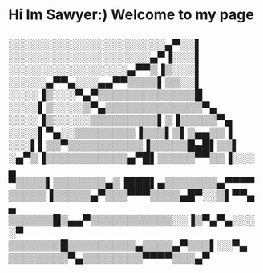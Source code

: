<h1>Hi Im Sawyer:) Welcome to my page</h1>
<h2>
░░░░░░░░░░░░░░░░░░░░░▄▀░░▌<br>
░░░░░░░░░░░░░░░░░░░▄▀▐░░░▌<br>
░░░░░░░░░░░░░░░░▄▀▀▒▐▒░░░▌<br>
░░░░░▄▀▀▄░░░▄▄▀▀▒▒▒▒▌▒▒░░▌<br>
░░░░▐▒░░░▀▄▀▒▒▒▒▒▒▒▒▒▒▒▒▒█<br>
░░░░▌▒░░░░▒▀▄▒▒▒▒▒▒▒▒▒▒▒▒▒▀▄<br>
░░░░▐▒░░░░░▒▒▒▒▒▒▒▒▒▌▒▐▒▒▒▒▒▀▄<br>
░░░░▌▀▄░░▒▒▒▒▒▒▒▒▐▒▒▒▌▒▌▒▄▄▒▒▐<br>
░░░▌▌▒▒▀▒▒▒▒▒▒▒▒▒▒▐▒▒▒▒▒█▄█▌▒▒▌<br>
░▄▀▒▐▒▒▒▒▒▒▒▒▒▒▒▄▀█▌▒▒▒▒▒▀▀▒▒▐░░░▄<br>
▀▒▒▒▒▌▒▒▒▒▒▒▒▄▒▐███▌▄▒▒▒▒▒▒▒▄▀▀▀▀<br>
▒▒▒▒▒▐▒▒▒▒▒▄▀▒▒▒▀▀▀▒▒▒▒▄█▀░░▒▌▀▀▄▄<br>
▒▒▒▒▒▒█▒▄▄▀▒▒▒▒▒▒▒▒▒▒▒░░▐▒▀▄▀▄░░░░▀<br>
▒▒▒▒▒▒▒█▒▒▒▒▒▒▒▒▒▄▒▒▒▒▄▀▒▒▒▌░░▀▄<br>
▒▒▒▒▒▒▒▒▀▄▒▒▒▒▒▒▒▒▀▀▀▀▒▒▒▄▀<br>
</h2>
<!--
**SawyerNic/SawyerNic** is a ✨ _special_ ✨ repository because its `README.md` (this file) appears on your GitHub profile.

Here are some ideas to get you started:

- 🔭 I’m currently working on ...
- 🌱 I’m currently learning ...
- 👯 I’m looking to collaborate on ...
- 🤔 I’m looking for help with ...
- 💬 Ask me about ...
- 📫 How to reach me: ...
- 😄 Pronouns: ...
- ⚡ Fun fact: ...
-->
